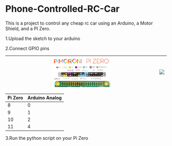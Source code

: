 # Phone-Controlled-RC-Car


This is a project to control any cheap rc car using an Arduino, a Motor Shield, and a PI Zero.

1.Upload the sketch to your arduino

2.Connect GPIO pins

<img src="https://github.com/jdial1/Phone-Controlled-RC-Car/blob/master/PI-Zero-GPIO-PINOUT.PNG" width="40%"></img>|<img src="http://artofcircuits.com/wp-content/uploads/2014/03/L293D-motor-shield-2.jpg" width="40%"></img>
---|---

  Pi Zero   | Arduino Analog
  ---|---
    8     |       0
    9      |      1
    10    |       2
    11      |      4
                
3.Run the python script on your Pi Zero

